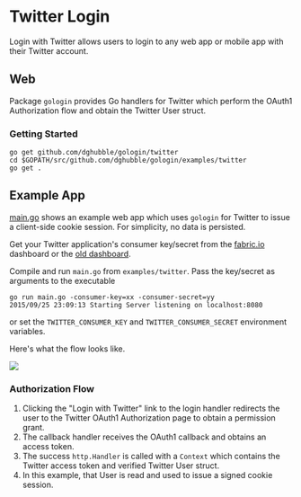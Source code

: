 
# Twitter Login

Login with Twitter allows users to login to any web app or mobile app with their Twitter account.

## Web

Package `gologin` provides Go handlers for Twitter which perform the OAuth1 Authorization flow and obtain the Twitter User struct.

### Getting Started

    go get github.com/dghubble/gologin/twitter
    cd $GOPATH/src/github.com/dghubble/gologin/examples/twitter
    go get .

## Example App

[main.go](main.go) shows an example web app which uses `gologin` for Twitter to issue a client-side cookie session. For simplicity, no data is persisted.

Get your Twitter application's consumer key/secret from the [fabric.io](https://fabric.io) dashboard or the [old dashboard](https://apps.twitter.com/).

Compile and run `main.go` from `examples/twitter`. Pass the key/secret as arguments to the executable

    go run main.go -consumer-key=xx -consumer-secret=yy
    2015/09/25 23:09:13 Starting Server listening on localhost:8080

or set the `TWITTER_CONSUMER_KEY` and `TWITTER_CONSUMER_SECRET` environment variables.

Here's what the flow looks like.

<img src="https://storage.googleapis.com/dghubble/twitter-web-login.gif">

### Authorization Flow

1. Clicking the "Login with Twitter" link to the login handler redirects the user to the Twitter OAuth1 Authorization page to obtain a permission grant.
2. The callback handler receives the OAuth1 callback and obtains an access token.
3. The success `http.Handler` is called with a `Context` which contains the Twitter access token and verified Twitter User struct.
4. In this example, that User is read and used to issue a signed cookie session.

